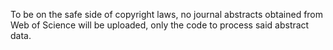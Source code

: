 To be on the safe side of copyright laws, no journal abstracts obtained from Web of Science will be uploaded, only the code to process said abstract data.
